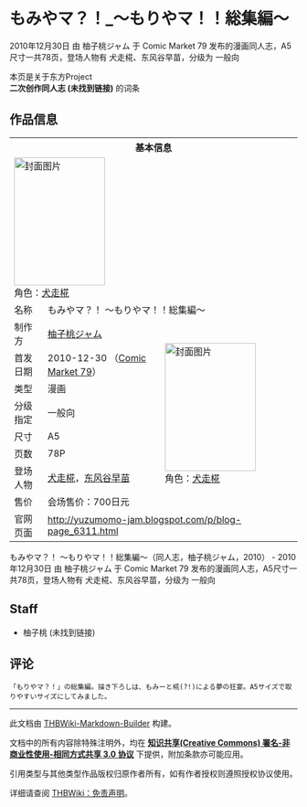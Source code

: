 # もみやマ？！_～もりやマ！！総集編～

<!-- source html: G:\repos\THBWiki-Markdown-Builder\THBWikiMarkdown\Temp\main\2\22\ns0%3A%E3%82%82%E3%81%BF%E3%82%84%E3%83%9E%EF%BC%9F%EF%BC%81_%EF%BD%9E%E3%82%82%E3%82%8A%E3%82%84%E3%83%9E%EF%BC%81%EF%BC%81%E7%B7%8F%E9%9B%86%E7%B7%A8%EF%BD%9E.html -->

2010年12月30日 由 柚子桃ジャム 于 Comic Market 79 发布的漫画同人志，A5尺寸一共78页，登场人物有 犬走椛、东风谷早苗，分级为 一般向

本页是关于东方Project  
 **二次创作同人志 (未找到链接)** 的词条

## 作品信息

<table><tbody><tr><th colspan="3">基本信息</th></tr><tr><td class="cover-artwork-mobile" colspan="2"><a href="./文件-もみやマ？！_～もりやマ！！総集編～封面.png.md" class="image" title="封面图片"><img alt="封面图片" src="https://upload.thwiki.cc/thumb/2/28/%E3%82%82%E3%81%BF%E3%82%84%E3%83%9E%EF%BC%9F%EF%BC%81_%EF%BD%9E%E3%82%82%E3%82%8A%E3%82%84%E3%83%9E%EF%BC%81%EF%BC%81%E7%B7%8F%E9%9B%86%E7%B7%A8%EF%BD%9E%E5%B0%81%E9%9D%A2.png/159px-%E3%82%82%E3%81%BF%E3%82%84%E3%83%9E%EF%BC%9F%EF%BC%81_%EF%BD%9E%E3%82%82%E3%82%8A%E3%82%84%E3%83%9E%EF%BC%81%EF%BC%81%E7%B7%8F%E9%9B%86%E7%B7%A8%EF%BD%9E%E5%B0%81%E9%9D%A2.png" decoding="async" loading="lazy" width="159" height="224" srcset="https://upload.thwiki.cc/thumb/2/28/%E3%82%82%E3%81%BF%E3%82%84%E3%83%9E%EF%BC%9F%EF%BC%81_%EF%BD%9E%E3%82%82%E3%82%8A%E3%82%84%E3%83%9E%EF%BC%81%EF%BC%81%E7%B7%8F%E9%9B%86%E7%B7%A8%EF%BD%9E%E5%B0%81%E9%9D%A2.png/239px-%E3%82%82%E3%81%BF%E3%82%84%E3%83%9E%EF%BC%9F%EF%BC%81_%EF%BD%9E%E3%82%82%E3%82%8A%E3%82%84%E3%83%9E%EF%BC%81%EF%BC%81%E7%B7%8F%E9%9B%86%E7%B7%A8%EF%BD%9E%E5%B0%81%E9%9D%A2.png 1.5x, https://upload.thwiki.cc/thumb/2/28/%E3%82%82%E3%81%BF%E3%82%84%E3%83%9E%EF%BC%9F%EF%BC%81_%EF%BD%9E%E3%82%82%E3%82%8A%E3%82%84%E3%83%9E%EF%BC%81%EF%BC%81%E7%B7%8F%E9%9B%86%E7%B7%A8%EF%BD%9E%E5%B0%81%E9%9D%A2.png/319px-%E3%82%82%E3%81%BF%E3%82%84%E3%83%9E%EF%BC%9F%EF%BC%81_%EF%BD%9E%E3%82%82%E3%82%8A%E3%82%84%E3%83%9E%EF%BC%81%EF%BC%81%E7%B7%8F%E9%9B%86%E7%B7%A8%EF%BD%9E%E5%B0%81%E9%9D%A2.png 2x" data-file-width="800" data-file-height="1124"></a><div class="cover-char">角色：<a href="./犬走椛.md" title="犬走椛">犬走椛</a></div></td>
</tr><tr><td class="label">名称</td><td colspan="2"> もみやマ？！ ～もりやマ！！総集編～ </td></tr><tr><td class="label">制作方</td><td><a href="./柚子桃ジャム.md" title="柚子桃ジャム">柚子桃ジャム</a></td><td class="cover-artwork" rowspan="8" style="min-width:224px;"><a href="./文件-もみやマ？！_～もりやマ！！総集編～封面.png.md" class="image" title="封面图片"><img alt="封面图片" src="https://upload.thwiki.cc/thumb/2/28/%E3%82%82%E3%81%BF%E3%82%84%E3%83%9E%EF%BC%9F%EF%BC%81_%EF%BD%9E%E3%82%82%E3%82%8A%E3%82%84%E3%83%9E%EF%BC%81%EF%BC%81%E7%B7%8F%E9%9B%86%E7%B7%A8%EF%BD%9E%E5%B0%81%E9%9D%A2.png/159px-%E3%82%82%E3%81%BF%E3%82%84%E3%83%9E%EF%BC%9F%EF%BC%81_%EF%BD%9E%E3%82%82%E3%82%8A%E3%82%84%E3%83%9E%EF%BC%81%EF%BC%81%E7%B7%8F%E9%9B%86%E7%B7%A8%EF%BD%9E%E5%B0%81%E9%9D%A2.png" decoding="async" loading="lazy" width="159" height="224" srcset="https://upload.thwiki.cc/thumb/2/28/%E3%82%82%E3%81%BF%E3%82%84%E3%83%9E%EF%BC%9F%EF%BC%81_%EF%BD%9E%E3%82%82%E3%82%8A%E3%82%84%E3%83%9E%EF%BC%81%EF%BC%81%E7%B7%8F%E9%9B%86%E7%B7%A8%EF%BD%9E%E5%B0%81%E9%9D%A2.png/239px-%E3%82%82%E3%81%BF%E3%82%84%E3%83%9E%EF%BC%9F%EF%BC%81_%EF%BD%9E%E3%82%82%E3%82%8A%E3%82%84%E3%83%9E%EF%BC%81%EF%BC%81%E7%B7%8F%E9%9B%86%E7%B7%A8%EF%BD%9E%E5%B0%81%E9%9D%A2.png 1.5x, https://upload.thwiki.cc/thumb/2/28/%E3%82%82%E3%81%BF%E3%82%84%E3%83%9E%EF%BC%9F%EF%BC%81_%EF%BD%9E%E3%82%82%E3%82%8A%E3%82%84%E3%83%9E%EF%BC%81%EF%BC%81%E7%B7%8F%E9%9B%86%E7%B7%A8%EF%BD%9E%E5%B0%81%E9%9D%A2.png/319px-%E3%82%82%E3%81%BF%E3%82%84%E3%83%9E%EF%BC%9F%EF%BC%81_%EF%BD%9E%E3%82%82%E3%82%8A%E3%82%84%E3%83%9E%EF%BC%81%EF%BC%81%E7%B7%8F%E9%9B%86%E7%B7%A8%EF%BD%9E%E5%B0%81%E9%9D%A2.png 2x" data-file-width="800" data-file-height="1124"></a><div class="cover-char">角色：<a href="./犬走椛.md" title="犬走椛">犬走椛</a></div></td>
</tr><tr><td class="label">首发日期</td><td>2010-12-30&#160;（<a href="/展会作品列表?e=Comic+Market%2379">Comic Market 79</a>）</td></tr><tr><td class="label">类型</td><td>漫画</td></tr><tr><td class="label">分级指定</td><td>一般向</td></tr><tr><td class="label">尺寸</td><td>A5</td></tr><tr><td class="label">页数</td><td>78P</td></tr><tr><td class="label">登场人物</td><td><a href="./犬走椛.md" title="犬走椛">犬走椛</a>，<a href="./东风谷早苗.md" title="东风谷早苗">东风谷早苗</a></td></tr><tr><td class="label">售价</td><td>会场售价：700日元</td></tr>
<tr><td class="label">官网页面</td><td colspan="2"><a rel="nofollow" class="external free" href="http://yuzumomo-jam.blogspot.com/p/blog-page_6311.html">http://yuzumomo-jam.blogspot.com/p/blog-page_6311.html</a></td></tr></tbody></table>

もみやマ？！ ～もりやマ！！総集編～（同人志，柚子桃ジャム，2010） - 2010年12月30日 由 柚子桃ジャム 于 Comic Market 79 发布的漫画同人志，A5尺寸一共78页，登场人物有 犬走椛、东风谷早苗，分级为 一般向

## Staff
- 柚子桃 (未找到链接)


## 评论
```
「もりやマ？！」の総集編。描き下ろしは、もみーと椛(?!)による夢の狂宴。A5サイズで取りやすいサイズにしてみました。
```

  
  

  





---

此文档由 [THBWiki-Markdown-Builder](https://github.com/Delsin-Yu/THBWiki-Markdown-Builder) 构建。

文档中的所有内容除特殊注明外，均在 [**知识共享(Creative Commons) 署名-非商业性使用-相同方式共享 3.0 协议**](https://creativecommons.org/licenses/by-sa/3.0/deed.zh-hans) 下提供，附加条款亦可能应用。

引用类型与其他类型作品版权归原作者所有，如有作者授权则遵照授权协议使用。

详细请查阅 [THBWiki：免责声明](https://thbwiki.cc/THBWiki:%E5%85%8D%E8%B4%A3%E5%A3%B0%E6%98%8E)。

